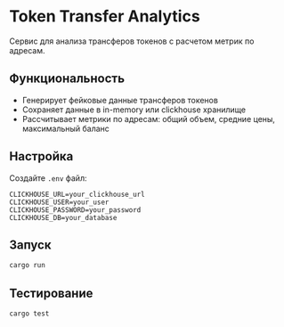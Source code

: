 # Token Transfer Analytics

Сервис для анализа трансферов токенов с расчетом метрик по адресам.

## Функциональность
- Генерирует фейковые данные трансферов токенов
- Сохраняет данные в in-memory или clickhouse хранилище
- Рассчитывает метрики по адресам: общий объем, средние цены, максимальный баланс

## Настройка
Создайте `.env` файл:
```
CLICKHOUSE_URL=your_clickhouse_url
CLICKHOUSE_USER=your_user
CLICKHOUSE_PASSWORD=your_password
CLICKHOUSE_DB=your_database
```

## Запуск
```bash
cargo run
```

## Тестирование
```bash
cargo test
```
